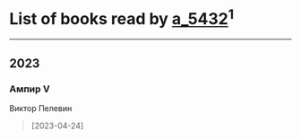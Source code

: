 # List of books read by [a_5432](https://plus.google.com/u/0/112183430504883294367/)<sup>1</sup>
---

## 2023

### Ампир V
Виктор Пелевин
> [2023-04-24] 



